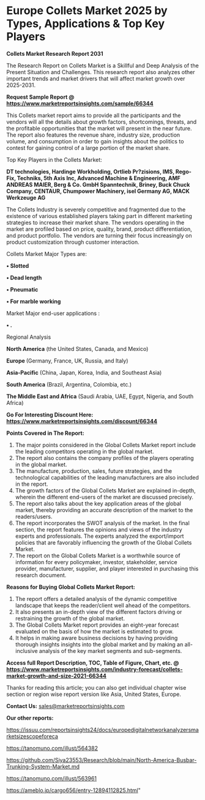 # Europe Collets Market 2025 by Types, Applications & Top Key Players

<strong>Collets Market Research Report 2031</strong>

The Research Report on Collets Market is a Skillful and Deep Analysis of the Present Situation and Challenges. This research report also analyzes other important trends and market drivers that will affect market growth over 2025-2031.

<strong>Request Sample Report @ <a href=https://www.marketreportsinsights.com/sample/66344>https://www.marketreportsinsights.com/sample/66344</a></strong>

This Collets market report aims to provide all the participants and the vendors will all the details about growth factors, shortcomings, threats, and the profitable opportunities that the market will present in the near future. The report also features the revenue share, industry size, production volume, and consumption in order to gain insights about the politics to contest for gaining control of a large portion of the market share.

Top Key Players in the Collets Market:

<strong>DT technologies, Hardinge Workholding, Ortlieb Pr?zisions, IMS, Rego-Fix, Techniks, 5th Axis Inc, Advanced Machine & Engineering, AMF ANDREAS MAIER, Berg & Co. GmbH Spanntechnik, Briney, Buck Chuck Company, CENTAUR, Chumpower Machinery, isel Germany AG, MACK Werkzeuge AG</strong>

The Collets Industry is severely competitive and fragmented due to the existence of various established players taking part in different marketing strategies to increase their market share. The vendors operating in the market are profiled based on price, quality, brand, product differentiation, and product portfolio. The vendors are turning their focus increasingly on product customization through customer interaction.

Collets Market Major Types are:

<strong>• Slotted

• Dead length

• Pneumatic

• For marble working</strong>

Market Major end-user applications :

<strong>• .</strong>

Regional Analysis

</u><strong><b>North America</b></strong> (the United States, Canada, and Mexico)

<strong><b>Europe </b></strong>(Germany, France, UK, Russia, and Italy)

<strong><b>Asia-Pacific</b></strong> (China, Japan, Korea, India, and Southeast Asia)

<strong><b>South America</b></strong> (Brazil, Argentina, Colombia, etc.)

<strong><b>The Middle East and Africa</b></strong> (Saudi Arabia, UAE, Egypt, Nigeria, and South Africa)

<strong>Go For Interesting Discount Here: <a href=https://www.marketreportsinsights.com/discount/66344>https://www.marketreportsinsights.com/discount/66344</a></strong>

<strong>Points Covered in The Report:</strong>
<ol>
  <li>The major points considered in the Global Collets Market report include the leading competitors operating in the global market.</li>
  <li>The report also contains the company profiles of the players operating in the global market.</li>
  <li>The manufacture, production, sales, future strategies, and the technological capabilities of the leading manufacturers are also included in the report.</li>
  <li>The growth factors of the Global Collets Market are explained in-depth, wherein the different end-users of the market are discussed precisely.</li>
  <li>The report also talks about the key application areas of the global market, thereby providing an accurate description of the market to the readers/users.</li>
  <li>The report incorporates the SWOT analysis of the market. In the final section, the report features the opinions and views of the industry experts and professionals. The experts analyzed the export/import policies that are favorably influencing the growth of the Global Collets Market.</li>
  <li>The report on the Global Collets Market is a worthwhile source of information for every policymaker, investor, stakeholder, service provider, manufacturer, supplier, and player interested in purchasing this research document.</li>
</ol>
<strong>Reasons for Buying Global Collets Market Report:</strong>

<ol>
  <li>The report offers a detailed analysis of the dynamic competitive landscape that keeps the reader/client well ahead of the competitors.</li>
  <li>It also presents an in-depth view of the different factors driving or restraining the growth of the global market.</li>
  <li>The Global Collets Market report provides an eight-year forecast evaluated on the basis of how the market is estimated to grow.</li>
  <li>It helps in making aware business decisions by having providing thorough insights insights into the global market and by making an all-inclusive analysis of the key market segments and sub-segments.</li>
</ol>
<strong>Access full Report Description, TOC, Table of Figure, Chart, etc. @ <a href=https://www.marketreportsinsights.com/industry-forecast/collets-market-growth-and-size-2021-66344>https://www.marketreportsinsights.com/industry-forecast/collets-market-growth-and-size-2021-66344</a></strong>


Thanks for reading this article; you can also get individual chapter wise section or region wise report version like Asia, United States, Europe.

<strong>Contact Us:</strong>
sales@marketreportsinsights.com

<strong>Our other reports:</strong>

<a href=https://issuu.com/reportsinsights24/docs/europedigitalnetworkanalyzersmarketsizescopeforeca>https://issuu.com/reportsinsights24/docs/europedigitalnetworkanalyzersmarketsizescopeforeca</a>

<a href=https://tanomuno.com/illust/564382>https://tanomuno.com/illust/564382</a>

<a href=https://github.com/Siya23553/Research/blob/main/North-America-Busbar-Trunking-System-Market.md>https://github.com/Siya23553/Research/blob/main/North-America-Busbar-Trunking-System-Market.md</a>

<a href=https://tanomuno.com/illust/563961>https://tanomuno.com/illust/563961</a>

<a href=https://ameblo.jp/cargo656/entry-12894112825.html>https://ameblo.jp/cargo656/entry-12894112825.html</a>"
